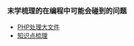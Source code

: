 ### 末学梳理的在编程中可能会碰到的问题

* [PHP处理大文件](https://github.com/geecoo/wiki/blob/master/large-file-read.md)
* [知识点梳理]()
